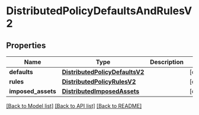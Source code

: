 # DistributedPolicyDefaultsAndRulesV2

## Properties
Name | Type | Description | Notes
------------ | ------------- | ------------- | -------------
**defaults** | [**DistributedPolicyDefaultsV2**](DistributedPolicyDefaultsV2.md) |  | [optional] 
**rules** | [**DistributedPolicyRulesV2**](DistributedPolicyRulesV2.md) |  | [optional] 
**imposed_assets** | [**DistributedImposedAssets**](DistributedImposedAssets.md) |  | [optional] 

[[Back to Model list]](../README.md#documentation-for-models) [[Back to API list]](../README.md#documentation-for-api-endpoints) [[Back to README]](../README.md)

